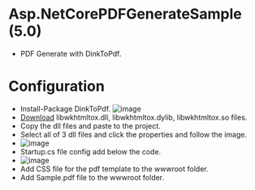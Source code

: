 # Asp.NetCorePDFGenerateSample (5.0)
- PDF Generate with DinkToPdf.
# Configuration
- Install-Package DinkToPdf.
![image](https://github.com/AungMyintMyat-30/AspNetCorePDFGenerateSample/assets/61227624/9c222f88-1169-449a-b084-bb1ebd565d92)
- <a href="https://github.com/rdvojmoc/DinkToPdf/tree/master/v0.12.4/64%20bit">Download</a> libwkhtmltox.dll, libwkhtmltox.dylib, libwkhtmltox.so files.
- Copy the dll files and paste to the project.
- Select all of 3 dll files and click the properties and follow the image.
- ![image](https://github.com/AungMyintMyat-30/AspNetCorePDFGenerateSample/assets/61227624/a0aeac26-9bac-4d76-a316-89a38e74ece5)
- Startup.cs file config add below the code.
- ![image](https://github.com/AungMyintMyat-30/AspNetCorePDFGenerateSample/assets/61227624/8e8ee1fa-e610-4f80-8058-0a74e1a4cbc5)
- Add CSS file for the pdf template to the wwwroot folder.
- Add Sample.pdf file to the wwwroot folder.
